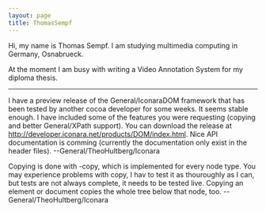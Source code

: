 ```yaml
---
layout: page
title: ThomasSempf
---
```




Hi, my name is Thomas Sempf.  I am studying multimedia computing in Germany, Osnabrueck.

At the moment I am busy with writing a Video Annotation System for my diploma thesis.

----

I have a preview release of the General/IconaraDOM framework that has been tested by another cocoa developer for some weeks. It seems stable enough. I have included some of the features you were requesting (copying and better General/XPath support). You can download the release at http://developer.iconara.net/products/DOM/index.html. Nice API documentation is comming (currently the documentation only exist in the header files).
--General/TheoHultberg/Iconara

Copying is done with -copy, which is implemented for every node type. You may experience problems with copy, I hav to test it as thouroughly as I can, but tests are not always complete, it needs to be tested live. Copying an element or document copies the whole tree below that node, too.
--General/TheoHultberg/Iconara
